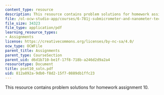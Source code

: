 ```yaml
---
content_type: resource
description: This resource contains problem solutions for homework assignment 10.
file: /ol-ocw-studio-app/courses/6-781j-submicrometer-and-nanometer-technology-spring-2006/812a892a9db0f8d215f70889db1ffc23_pset10_soln.pdf
file_size: 34323
file_type: application/pdf
learning_resource_types:
- Assignments
license: https://creativecommons.org/licenses/by-nc-sa/4.0/
ocw_type: OCWFile
parent_title: Assignments
parent_type: CourseSection
parent_uid: d6d1b710-be1f-17f8-718b-a246d2d9a2a4
resourcetype: Document
title: pset10_soln.pdf
uid: 812a892a-9db0-f8d2-15f7-0889db1ffc23
---
```

This resource contains problem solutions for homework assignment 10.